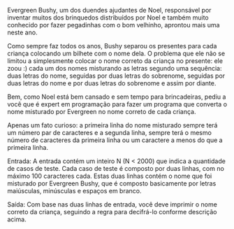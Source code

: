 Evergreen Bushy, um dos duendes ajudantes de Noel, responsável por inventar muitos dos brinquedos distribuídos por Noel e também muito conhecido por fazer pegadinhas com o bom velhinho, aprontou mais uma neste ano. 

Como sempre faz todos os anos, Bushy separou os presentes para cada criança colocando um bilhete com o nome dela. O problema que ele não se limitou a simplesmente colocar o nome correto da criança no presente: ele zoou :) cada um dos nomes misturando as letras segundo uma sequência: duas letras do nome, seguidas por duas letras do sobrenome, seguidas por duas letras do nome e por duas letras do sobrenome e assim por diante.

Bem, como Noel está bem cansado e sem tempo para brincadeiras, pediu a você que é expert em programação para fazer um programa que converta o nome misturado por Evergreen no nome correto de cada criança.

Apenas um fato curioso: a primeira linha do nome misturado sempre terá um número par de caracteres e a segunda linha, sempre terá o mesmo número de caracteres da primeira linha ou um caractere a menos do que a primeira linha.


Entrada: A entrada contém um inteiro N (N < 2000) que indica a quantidade de casos de teste. Cada caso de teste é composto por duas linhas, com no máximo 100 caracteres cada. Estas duas linhas contém o nome que foi misturado por Evergreen Bushy, que é composto basicamente por letras maiúsculas, minúsculas e espaços em branco.


Saída: Com base nas duas linhas de entrada, você deve imprimir o nome correto da criança, seguindo a regra para decifrá-lo conforme descrição acima.
